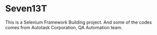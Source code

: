 # Seven13T
This is a Selenium Framework Building project. And some of the codes comes from Autotask Corporation, QA Automation team.

